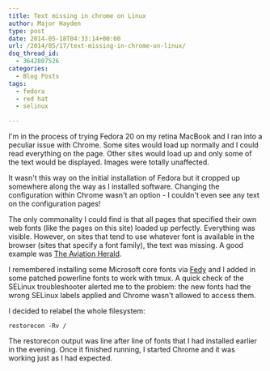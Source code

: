 ```yaml
---
title: Text missing in chrome on Linux
author: Major Hayden
type: post
date: 2014-05-18T04:33:14+00:00
url: /2014/05/17/text-missing-in-chrome-on-linux/
dsq_thread_id:
  - 3642807526
categories:
  - Blog Posts
tags:
  - fedora
  - red hat
  - selinux

---
```

I'm in the process of trying Fedora 20 on my retina MacBook and I ran into a peculiar issue with Chrome. Some sites would load up normally and I could read everything on the page. Other sites would load up and only some of the text would be displayed. Images were totally unaffected.

It wasn't this way on the initial installation of Fedora but it cropped up somewhere along the way as I installed software. Changing the configuration within Chrome wasn't an option - I couldn't even see any text on the configuration pages!

The only commonality I could find is that all pages that specified their own web fonts (like the pages on this site) loaded up perfectly. Everything was visible. However, on sites that tend to use whatever font is available in the browser (sites that specify a font family), the text was missing. A good example was [The Aviation Herald][1].

I remembered installing some Microsoft core fonts via [Fedy][2] and I added in some patched powerline fonts to work with tmux. A quick check of the SELinux troubleshooter alerted me to the problem: the new fonts had the wrong SELinux labels applied and Chrome wasn't allowed to access them.

I decided to relabel the whole filesystem:

```
restorecon -Rv /
```

The restorecon output was line after line of fonts that I had installed earlier in the evening. Once it finished running, I started Chrome and it was working just as I had expected.

 [1]: http://avherald.com/
 [2]: https://satya164.github.io/fedy/
